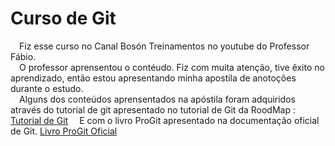 # Curso de Git
&emsp;Fiz esse curso no Canal Bosón Treinamentos no youtube do Professor Fábio.  
&emsp;O professor aprensentou o contéudo. Fiz com muita atenção, tive êxito no aprendizado, então estou apresentando minha apostila de anotoções durante o estudo.  
&emsp;Alguns dos conteúdos aprensentados na apóstila foram adquiridos através do tutorial de git apresentado no tutorial de Git da RoodMap : [Tutorial de Git](https://learngitbranching.js.org/?locale=pt_BR)
&emsp;E com o livro ProGit apresentado na documentação oficial de Git. [Livro ProGit Oficial](https://git-scm.com/book/pt-br/v2)
